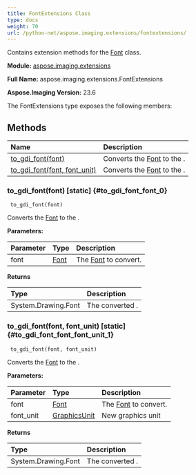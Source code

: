 ```yaml
---
title: FontExtensions Class
type: docs
weight: 70
url: /python-net/aspose.imaging.extensions/fontextensions/
---
```


Contains extension methods for the [Font](/imaging/python-net/aspose.imaging/font/) class.

**Module:** [aspose.imaging.extensions](/imaging/python-net/aspose.imaging.extensions/)

**Full Name:** aspose.imaging.extensions.FontExtensions

**Aspose.Imaging Version:** 23.6

The FontExtensions type exposes the following members:
## **Methods**
| **Name** | **Description** |
| :- | :- |
| [to_gdi_font(font)](#to_gdi_font_font_0) | Converts the [Font](/imaging/python-net/aspose.imaging/font/) to the . |
| [to_gdi_font(font, font_unit)](#to_gdi_font_font_font_unit_1) | Converts the [Font](/imaging/python-net/aspose.imaging/font/) to the . |

### to_gdi_font(font)  [static] {#to_gdi_font_font_0}


```
 to_gdi_font(font) 
```

Converts the [Font](/imaging/python-net/aspose.imaging/font/) to the .

**Parameters:**

| Parameter | Type | Description |
| :- | :- | :- |
| font | [Font](/imaging/python-net/aspose.imaging.xmp.types.complex.font/font) | The [Font](/imaging/python-net/aspose.imaging/font/) to convert. |

**Returns**

| Type | Description |
| :- | :- |
| System.Drawing.Font | The converted . |


### to_gdi_font(font, font_unit)  [static] {#to_gdi_font_font_font_unit_1}


```
 to_gdi_font(font, font_unit) 
```

Converts the [Font](/imaging/python-net/aspose.imaging/font/) to the .

**Parameters:**

| Parameter | Type | Description |
| :- | :- | :- |
| font | [Font](/imaging/python-net/aspose.imaging.xmp.types.complex.font/font) | The [Font](/imaging/python-net/aspose.imaging/font/) to convert. |
| font_unit | [GraphicsUnit](/imaging/python-net/aspose.imaging/graphicsunit) | New graphics unit |

**Returns**

| Type | Description |
| :- | :- |
| System.Drawing.Font | The converted . |


